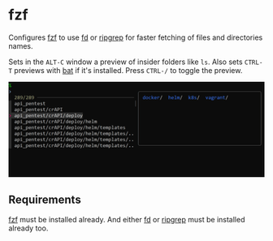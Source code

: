 fzf
===

Configures [fzf] to use [fd] or [ripgrep] for faster fetching of files and
directories names.

Sets in the `ALT-C` window a preview of insider folders like `ls`. Also sets `CTRL-T` previews with [bat] if it's
installed. Press `CTRL-/` to toggle the preview.

![Alt text](image.png)

Requirements
------------

[fzf] must be installed already. And either [fd] or [ripgrep] must be installed
already too.

[fzf]: https://github.com/junegunn/fzf
[fd]: https://github.com/sharkdp/fd
[ripgrep]: https://github.com/BurntSushi/ripgrep
[bat]: https://github.com/sharkdp/bat
